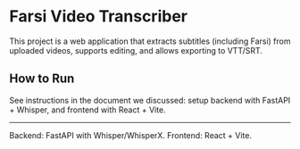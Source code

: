 # Farsi Video Transcriber

This project is a web application that extracts subtitles (including Farsi) from uploaded videos, supports editing, and allows exporting to VTT/SRT.

## How to Run

See instructions in the document we discussed: setup backend with FastAPI + Whisper, and frontend with React + Vite.

---

Backend: FastAPI with Whisper/WhisperX.
Frontend: React + Vite.

